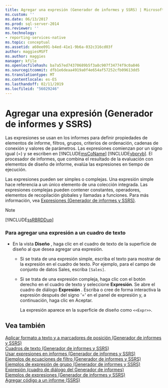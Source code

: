 ```yaml
---
title: Agregar una expresión (Generador de informes y SSRS) | Microsoft Docs
ms.custom: ''
ms.date: 06/13/2017
ms.prod: sql-server-2014
ms.reviewer: ''
ms.technology:
- reporting-services-native
ms.topic: conceptual
ms.assetid: a60ee091-b4ed-41e1-9b6a-032c316cd03f
author: maggiesMSFT
ms.author: maggies
manager: kfile
ms.openlocfilehash: ba7a57ed74370689b5f3a8c907f34774f9c0a846
ms.sourcegitcommit: dfb1e6deaa4919a0f4e654af57252cfb09613dd5
ms.translationtype: MT
ms.contentlocale: es-ES
ms.lasthandoff: 02/11/2019
ms.locfileid: "56029246"
---
```

# <a name="add-an-expression-report-builder-and-ssrs"></a>Agregar una expresión (Generador de informes y SSRS)
  Las expresiones se usan en los informes para definir propiedades de elementos de informe, filtros, grupos, criterios de ordenación, cadenas de conexión y valores de parámetros. Las expresiones comienzan por un signo igual (=) y se escriben en [!INCLUDE[msCoName](../../includes/msconame-md.md)] [!INCLUDE[vbprvb](../../includes/vbprvb-md.md)]. El procesador de informes, que combina el resultado de la evaluación con elementos de diseño de informe, evalúa las expresiones en tiempo de ejecución.  
  
 Las expresiones pueden ser simples o complejas. Una expresión simple hace referencia a un único elemento de una colección integrada. Las expresiones complejas pueden contener constantes, operadores, elementos de recopilación globales y llamadas a funciones. Para más información, vea [Expresiones &#40;Generador de informes y SSRS&#41;](expressions-report-builder-and-ssrs.md).  
  
> [!NOTE]  
>  [!INCLUDE[ssRBRDDup](../../includes/ssrbrddup-md.md)]  
  
### <a name="to-add-an-expression-to-a-text-box"></a>Para agregar una expresión a un cuadro de texto  
  
-   En la vista **Diseño** , haga clic en el cuadro de texto de la superficie de diseño al que desea agregar una expresión.  
  
    -   Si se trata de una expresión simple, escriba el texto para mostrar de la expresión en el cuadro de texto. Por ejemplo, para el campo de conjunto de datos Sales, escriba `[Sales]`.  
  
    -   Si se trata de una expresión compleja, haga clic con el botón derecho en el cuadro de texto y seleccione **Expresión**. Se abre el cuadro de diálogo **Expresión** . Escriba o cree de forma interactiva la expresión después del signo '=' en el panel de expresión y, a continuación, haga clic en Aceptar.  
  
         La expresión aparece en la superficie de diseño como `<<Expr>>`.  
  
## <a name="see-also"></a>Vea también  
 [Aplicar formato a texto y a marcadores de posición &#40;Generador de informes y SSRS&#41;](formatting-text-and-placeholders-report-builder-and-ssrs.md)   
 [Cuadros de texto &#40;Generador de informes y SSRS&#41;](text-boxes-report-builder-and-ssrs.md)   
 [Usar expresiones en informes &#40;Generador de informes y SSRS&#41;](expression-uses-in-reports-report-builder-and-ssrs.md)   
 [Ejemplos de ecuaciones de filtro &#40;Generador de informes y SSRS&#41;](filter-equation-examples-report-builder-and-ssrs.md)   
 [Ejemplos de expresión de grupo &#40;Generador de informes y SSRS&#41;](expression-examples-report-builder-and-ssrs.md)   
 [Expresión &#40;cuadro de diálogo del Generador de informes&#41;](../expression-dialog-box-report-builder.md)   
 [Ejemplos de expresiones &#40;Generador de informes y SSRS&#41;](expression-examples-report-builder-and-ssrs.md)   
 [Agregar código a un informe &#40;SSRS&#41;](add-code-to-a-report-ssrs.md)  
  
  
